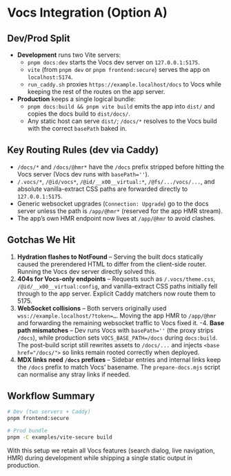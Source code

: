 # Vocs Integration (Option A)

## Dev/Prod Split

- **Development** runs two Vite servers:
  - `pnpm docs:dev` starts the Vocs dev server on `127.0.0.1:5175`.
  - `vite` (from `pnpm dev` or `pnpm frontend:secure`) serves the app on `localhost:5174`.
  - `run_caddy.sh` proxies `https://example.localhost/docs` to Vocs while keeping the rest of the routes on the app server.
- **Production** keeps a single logical bundle:
  - `pnpm docs:build && pnpm vite build` emits the app into `dist/` and copies the docs build to `dist/docs/`.
  - Any static host can serve `dist/`; `/docs/*` resolves to the Vocs build with the correct `basePath` baked in.

## Key Routing Rules (dev via Caddy)

- `/docs/*` and `/docs/@hmr*` have the `/docs` prefix stripped before hitting the Vocs server (Vocs dev runs with `basePath=''`).
- `/.vocs/*`, `/@id/vocs*`, `/@id/__x00__virtual:*`, `/@fs/.../vocs/...`, and absolute vanilla-extract CSS paths are forwarded directly to `127.0.0.1:5175`.
- Generic websocket upgrades (`Connection: Upgrade`) go to the docs server unless the path is `/app/@hmr*` (reserved for the app HMR stream).
- The app’s own HMR endpoint now lives at `/app/@hmr` to avoid clashes.

## Gotchas We Hit

1. **Hydration flashes to NotFound** – Serving the built docs statically caused the prerendered HTML to differ from the client-side router. Running the Vocs dev server directly solved this.
2. **404s for Vocs-only endpoints** – Requests such as `/.vocs/theme.css`, `/@id/__x00__virtual:config`, and vanilla-extract CSS paths initially fell through to the app server. Explicit Caddy matchers now route them to 5175.
3. **WebSocket collisions** – Both servers originally used `wss://example.localhost/?token=…`. Moving the app HMR to `/app/@hmr` and forwarding the remaining websocket traffic to Vocs fixed it.
-4. **Base path mismatches** – Dev runs Vocs with `basePath=''` (the proxy strips `/docs`), while production sets `VOCS_BASE_PATH=/docs` during `docs:build`. The post-build script still rewrites assets to `/docs/...` and injects `<base href="/docs/">` so links remain rooted correctly when deployed.
5. **MDX links need `/docs` prefixes** – Sidebar entries and internal links keep the `/docs` prefix to match Vocs’ basename. The `prepare-docs.mjs` script can normalise any stray links if needed.

## Workflow Summary

```bash
# Dev (two servers + Caddy)
pnpm frontend:secure

# Prod bundle
pnpm -C examples/vite-secure build
```

With this setup we retain all Vocs features (search dialog, live navigation, HMR) during development while shipping a single static output in production.
